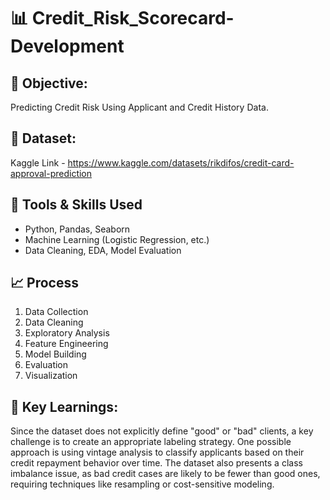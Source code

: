 # 📊 Credit_Risk_Scorecard-Development
## 📝 Objective:
Predicting Credit Risk Using Applicant and Credit History Data.

## 📁 Dataset:
Kaggle Link -  https://www.kaggle.com/datasets/rikdifos/credit-card-approval-prediction

## 🔧 Tools & Skills Used
- Python, Pandas, Seaborn
- Machine Learning (Logistic Regression, etc.)
- Data Cleaning, EDA, Model Evaluation

## 📈 Process
1. Data Collection
2. Data Cleaning
3. Exploratory Analysis
4. Feature Engineering
5. Model Building
6. Evaluation
7. Visualization

## 📌 Key Learnings:
Since the dataset does not explicitly define "good" or "bad" clients, a key challenge is to create an appropriate labeling strategy. One possible approach is using vintage analysis to classify applicants based on their credit repayment behavior over time. The dataset also presents a class imbalance issue, as bad credit cases are likely to be fewer than good ones, requiring techniques like resampling or cost-sensitive modeling.


